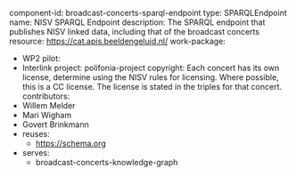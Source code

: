 component-id: broadcast-concerts-sparql-endpoint
type: SPARQLEndpoint
name: NISV SPARQL Endpoint
description: The SPARQL endpoint that publishes NISV linked data, including that of the broadcast concerts
resource: https://cat.apis.beeldengeluid.nl/
work-package: 
- WP2
pilot:
- Interlink
project: polifonia-project
copyright: Each concert has its own license, determine using the NISV rules for licensing. Where possible, this is a CC license. The license is stated in the triples for that concert.
contributors:
- Willem Melder
- Mari Wigham
- Govert Brinkmann
- reuses:
  - https://schema.org
- serves:
  - broadcast-concerts-knowledge-graph


